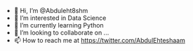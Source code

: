 - 👋 Hi, I’m @Abduleht8shm
- 👀 I’m interested in Data Science
- 🌱 I’m currently learning Python
- 💞️ I’m looking to collaborate on ...
- 📫 How to reach me at https://twitter.com/AbdulEhteshaam

<!---
Abduleht8shm/Abduleht8shm is a ✨ special ✨ repository because its `README.md` (this file) appears on your GitHub profile.
You can click the Preview link to take a look at your changes.
--->
